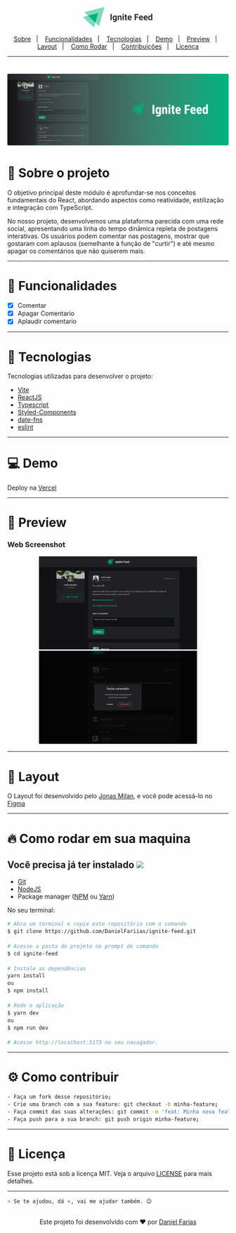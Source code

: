 <p align="center">
  <img alt="Letmeask" src=".github/logo.svg" width="160px">
</p>

<p align="center">
  <a href="#book-sobre-o-projeto">Sobre</a>&nbsp;&nbsp;&nbsp;|&nbsp;&nbsp;&nbsp;
  <a href="#pencil-funcionalidades">Funcionalidades</a>&nbsp;&nbsp;&nbsp;|&nbsp;&nbsp;&nbsp;
  <a href="#rocket-tecnologias">Tecnologias</a>&nbsp;&nbsp;&nbsp;|&nbsp;&nbsp;&nbsp;
  <a href="#computer-demo">Demo</a>&nbsp;&nbsp;&nbsp;|&nbsp;&nbsp;&nbsp;
  <a href="#eyes-preview">Preview</a>&nbsp;&nbsp;&nbsp;|&nbsp;&nbsp;&nbsp;
  <a href="#art-layout">Layout</a>&nbsp;&nbsp;&nbsp;|&nbsp;&nbsp;&nbsp;
  <a href="#fire-como-rodar-em-sua-maquina">Como Rodar</a>&nbsp;&nbsp;&nbsp;|&nbsp;&nbsp;&nbsp;
  <a href="#gear-como-contribuir">Contribuiçôes</a>&nbsp;&nbsp;&nbsp;|&nbsp;&nbsp;&nbsp;
    <a href="#-licença">Licença</a>
</p>

---

<h1 align="center">
    <img alt="Letmeask" src=".github/banner.png" />
</h1>

# :book: Sobre o projeto
O objetivo principal deste módulo é aprofundar-se nos conceitos fundamentais do React, abordando aspectos como reatividade, estilização e integração com TypeScript.

No nosso projeto, desenvolvemos uma plataforma parecida com uma rede social, apresentando uma linha do tempo dinâmica repleta de postagens interativas. Os usuários podem comentar nas postagens, mostrar que gostaram com aplausos (semelhante à função de "curtir") e até mesmo apagar os comentários que não quiserem mais.


---

# :pencil: Funcionalidades
- [x] Comentar
- [x] Apagar Comentario
- [x] Aplaudir comentario

---

# :rocket: Tecnologias
Tecnologias utilizadas para desenvolver o projeto:

- [Vite](https://vitejs.dev/)
- [ReactJS](https://pt-br.reactjs.org)
- [Typescript](https://www.typescriptlang.org/)
- [Styled-Components](https://styled-components.com/)
- [date-fns](https://date-fns.org/)
- [eslint](https://eslint.org/)

---

# :computer: Demo
Deploy na [Vercel](https://df-ignite-feed.vercel.app/)

---

# :eyes: Preview
### Web Screenshot
<div>
   <p align="center">
      <img src=".github/home.png" width="360px"  heigth="360px">
      <img src=".github/modal.png" width="360px" >
   </p>
</div>

---

# :art: Layout
O Layout foi desenvolvido pelo [Jonas Milan](https://www.instagram.com/jonasmilancc/), e você pode acessá-lo no [Figma](https://www.figma.com/file/daNgbDoNtOzncA1eKOb2SN/Ignite-Feed?type=design&node-id=0%3A1&mode=design&t=FjhOSXV3Fn6xi2yo-1)

---

# :fire: Como rodar em sua maquina
## Você precisa já ter instalado <img src="https://4.bp.blogspot.com/-7eg7Qz3UeWM/UTioF3nxNGI/AAAAAAAAPZk/7H509R6acZU/s1600/gif+aviso.gif" width="40px">
- [Git](https://git-scm.com/)
- [NodeJS](https://nodejs.org/en/)
- Package manager ([NPM](https://www.npmjs.com/) ou [Yarn](https://yarnpkg.com/))

No seu terminal:
```bash
# Abra um terminal e copie este repositório com o comando
$ git clone https://github.com/DanielFariias/ignite-feed.git

# Acesse a pasta do projeto no prompt de comando
$ cd ignite-feed

# Instale as dependências
yarn install
ou
$ npm install

# Rode o aplicação
$ yarn dev
ou
$ npm run dev

# Acesse http://localhost:5173 no seu navagador.
```

---

# :gear: Como contribuir
```bash
- Faça um fork desse repositório;
- Crie uma branch com a sua feature: git checkout -b minha-feature;
- Faça commit das suas alterações: git commit -m 'feat: Minha nova feature';
- Faça push para a sua branch: git push origin minha-feature;
```
---

# 📄 Licença

Esse projeto está sob a licença MIT. Veja o arquivo [LICENSE](LICENSE) para mais detalhes.

---



```bash
> Se te ajudou, dá ⭐, vai me ajudar também. 😉
```

<p align="center">
<br>
Este projeto foi desenvolvido com ❤️ por <a href="https://github.com/DanielFariias" target="_blank">Daniel Farias</a>
</p>
